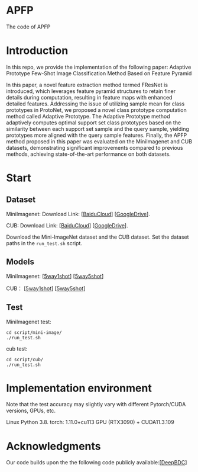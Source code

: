 # APFP
The code of APFP

# Introduction
In this repo, we provide the implementation of the following paper:
Adaptive Prototype Few-Shot Image Classification Method Based on Feature Pyramid

In this paper, a novel feature extraction method termed FResNet is introduced, which leverages feature pyramid structures to retain finer details during computation, resulting in feature maps with enhanced detailed features. Addressing the issue of utilizing sample mean for class prototypes in ProtoNet, we proposed a novel class prototype computation method called Adaptive Prototype. The Adaptive Prototype method adaptively computes optimal support set class prototypes based on the similarity between each support set sample and the query sample, yielding prototypes more aligned with the query sample features. Finally, the APFP method proposed in this paper was evaluated on the MiniImagenet and CUB datasets, demonstrating significant improvements compared to previous methods, achieving state-of-the-art performance on both datasets.

# Start
## Dataset
MiniImagenet: Download Link: [[BaiduCloud](https://pan.baidu.com/s/1Wi06keM-1WXP26YqwdpaFw?pwd=ankq)] [[GoogleDrive](https://drive.google.com/file/d/1aBxfcU5cn-htIlqriiOQCOXp_t9TOm9g/view?usp=sharing)].

CUB: Download Link: [[BaiduCloud](https://pan.baidu.com/s/1JyVQC1-cLiPIl6yYAdlkeA?pwd=yrv1)] [[GoogleDrive](https://drive.google.com/file/d/1sbOiZP-U4A7NdhkJo7YzeffNf5GatIwk/view?usp=sharing)].

Download the Mini-ImageNet dataset and the CUB dataset. Set the dataset paths in the `run_test.sh` script.

## Models
MiniImagenet:
[[5way1shot](https://pan.baidu.com/s/1E7W7upbyBejgIMkeT7HPjA?pwd=f0t9)]  [[5way5shot](https://pan.baidu.com/s/1rQINbaOMie2XzNKCenwmDA?pwd=3tom)]

CUB：
[[5way1shot](https://pan.baidu.com/s/15K2u6RX7rZFTJxccSJdDCQ?pwd=k1w1)]  [[5way5shot](https://pan.baidu.com/s/1k-cVTGwLZYVljiHSIRZZNw?pwd=wq0e)]


## Test

MiniImagenet test: 
```shell
cd script/mini-image/
./run_test.sh
```

cub test:
```shell
cd script/cub/
./run_test.sh
```
# Implementation environment
Note that the test accuracy may slightly vary with different Pytorch/CUDA versions, GPUs, etc.

Linux
Python 3.8.
torch: 1.11.0+cu113
GPU (RTX3090) + CUDA11.3.109

# Acknowledgments
Our code builds upon the the following code publicly available:[[DeepBDC](https://github.com/Fei-Long121/DeepBDC)]

